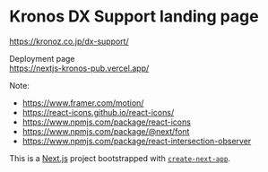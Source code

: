# Kronos DX Support landing page
https://kronoz.co.jp/dx-support/

Deployment page<br />
https://nextjs-kronos-pub.vercel.app/

Note:

- https://www.framer.com/motion/
- https://react-icons.github.io/react-icons/
- https://www.npmjs.com/package/react-icons
- https://www.npmjs.com/package/@next/font
- https://www.npmjs.com/package/react-intersection-observer

This is a [Next.js](https://nextjs.org/) project bootstrapped with [`create-next-app`](https://github.com/vercel/next.js/tree/canary/packages/create-next-app).
